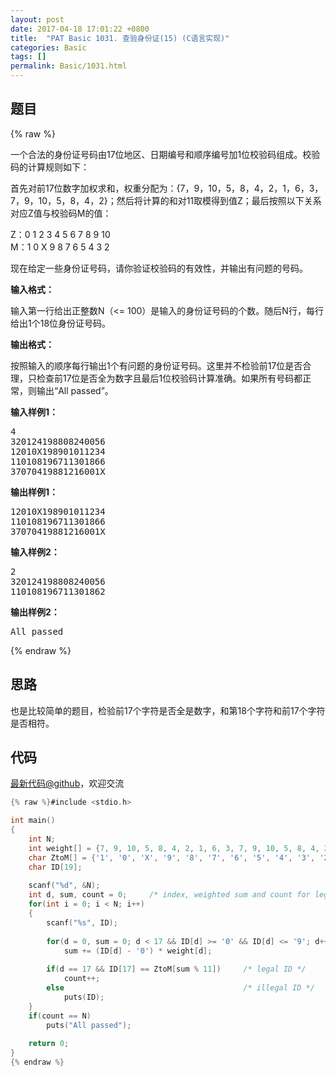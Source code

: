 ```yaml
---
layout: post
date: 2017-04-18 17:01:22 +0800
title:  "PAT Basic 1031. 查验身份证(15) (C语言实现)"
categories: Basic
tags: []
permalink: Basic/1031.html
---
```


## 题目

{% raw %}<div id="problemContent">
<p>
一个合法的身份证号码由17位地区、日期编号和顺序编号加1位校验码组成。校验码的计算规则如下：
</p>
<p>首先对前17位数字加权求和，权重分配为：{7，9，10，5，8，4，2，1，6，3，7，9，10，5，8，4，2}；然后将计算的和对11取模得到值Z；最后按照以下关系对应Z值与校验码M的值：</p>
<p>
Z：0 1 2 3 4 5 6 7 8 9 10<br/>
M：1 0 X 9 8 7 6 5 4 3 2
</p>
<p>现在给定一些身份证号码，请你验证校验码的有效性，并输出有问题的号码。</p>
<p><b>
输入格式：
</b></p>
<p>
输入第一行给出正整数N（&lt;= 100）是输入的身份证号码的个数。随后N行，每行给出1个18位身份证号码。
</p>
<p><b>
输出格式：
</b></p>
<p>
按照输入的顺序每行输出1个有问题的身份证号码。这里并不检验前17位是否合理，只检查前17位是否全为数字且最后1位校验码计算准确。如果所有号码都正常，则输出“All passed”。
</p>
<b>输入样例1：</b><pre>
4
320124198808240056
12010X198901011234
110108196711301866
37070419881216001X
</pre>
<b>输出样例1：</b><pre>
12010X198901011234
110108196711301866
37070419881216001X
</pre>
<b>输入样例2：</b><pre>
2
320124198808240056
110108196711301862
</pre>
<b>输出样例2：</b><pre>
All passed
</pre>
</div>{% endraw %}

## 思路

也是比较简单的题目，检验前17个字符是否全是数字，和第18个字符和前17个字符是否相符。

## 代码

[最新代码@github](https://github.com/OliverLew/PAT/blob/master/PATBasic/1031.c)，欢迎交流
```c
{% raw %}#include <stdio.h>

int main()
{
    int N;
    int weight[] = {7, 9, 10, 5, 8, 4, 2, 1, 6, 3, 7, 9, 10, 5, 8, 4, 2};
    char ZtoM[] = {'1', '0', 'X', '9', '8', '7', '6', '5', '4', '3', '2'};
    char ID[19];
    
    scanf("%d", &N);
    int d, sum, count = 0;     /* index, weighted sum and count for legal IDs */
    for(int i = 0; i < N; i++)
    {
        scanf("%s", ID);
        
        for(d = 0, sum = 0; d < 17 && ID[d] >= '0' && ID[d] <= '9'; d++)
            sum += (ID[d] - '0') * weight[d];
        
        if(d == 17 && ID[17] == ZtoM[sum % 11])     /* legal ID */
            count++;
        else                                        /* illegal ID */
            puts(ID);
    }
    if(count == N)
        puts("All passed");
    
    return 0;
}
{% endraw %}
```